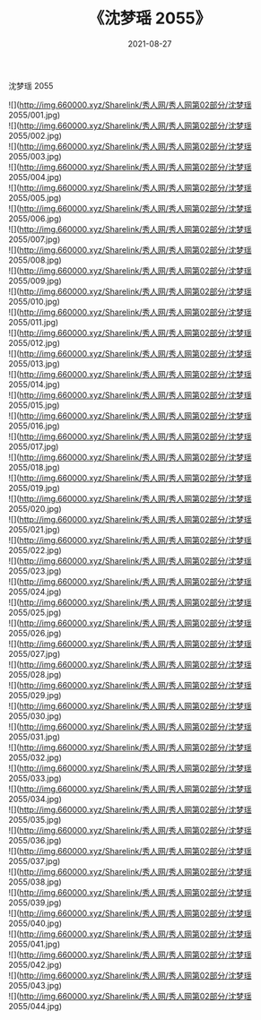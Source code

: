 ﻿---
layout: post
title:  《沈梦瑶 2055》
date:   2021-08-27
img: http://img.660000.xyz/Sharelink/秀人网/秀人网第02部分/沈梦瑶 2055/000.jpg
categories: [美女, 清纯, 唯美]
---

沈梦瑶 2055

  ![](http://img.660000.xyz/Sharelink/秀人网/秀人网第02部分/沈梦瑶 2055/001.jpg) <br> ![](http://img.660000.xyz/Sharelink/秀人网/秀人网第02部分/沈梦瑶 2055/002.jpg) <br> ![](http://img.660000.xyz/Sharelink/秀人网/秀人网第02部分/沈梦瑶 2055/003.jpg) <br> ![](http://img.660000.xyz/Sharelink/秀人网/秀人网第02部分/沈梦瑶 2055/004.jpg) <br> ![](http://img.660000.xyz/Sharelink/秀人网/秀人网第02部分/沈梦瑶 2055/005.jpg) <br> ![](http://img.660000.xyz/Sharelink/秀人网/秀人网第02部分/沈梦瑶 2055/006.jpg) <br> ![](http://img.660000.xyz/Sharelink/秀人网/秀人网第02部分/沈梦瑶 2055/007.jpg) <br> ![](http://img.660000.xyz/Sharelink/秀人网/秀人网第02部分/沈梦瑶 2055/008.jpg) <br> ![](http://img.660000.xyz/Sharelink/秀人网/秀人网第02部分/沈梦瑶 2055/009.jpg) <br> ![](http://img.660000.xyz/Sharelink/秀人网/秀人网第02部分/沈梦瑶 2055/010.jpg) <br> ![](http://img.660000.xyz/Sharelink/秀人网/秀人网第02部分/沈梦瑶 2055/011.jpg) <br> ![](http://img.660000.xyz/Sharelink/秀人网/秀人网第02部分/沈梦瑶 2055/012.jpg) <br> ![](http://img.660000.xyz/Sharelink/秀人网/秀人网第02部分/沈梦瑶 2055/013.jpg) <br> ![](http://img.660000.xyz/Sharelink/秀人网/秀人网第02部分/沈梦瑶 2055/014.jpg) <br> ![](http://img.660000.xyz/Sharelink/秀人网/秀人网第02部分/沈梦瑶 2055/015.jpg) <br> ![](http://img.660000.xyz/Sharelink/秀人网/秀人网第02部分/沈梦瑶 2055/016.jpg) <br> ![](http://img.660000.xyz/Sharelink/秀人网/秀人网第02部分/沈梦瑶 2055/017.jpg) <br> ![](http://img.660000.xyz/Sharelink/秀人网/秀人网第02部分/沈梦瑶 2055/018.jpg) <br> ![](http://img.660000.xyz/Sharelink/秀人网/秀人网第02部分/沈梦瑶 2055/019.jpg) <br> ![](http://img.660000.xyz/Sharelink/秀人网/秀人网第02部分/沈梦瑶 2055/020.jpg) <br> ![](http://img.660000.xyz/Sharelink/秀人网/秀人网第02部分/沈梦瑶 2055/021.jpg) <br> ![](http://img.660000.xyz/Sharelink/秀人网/秀人网第02部分/沈梦瑶 2055/022.jpg) <br> ![](http://img.660000.xyz/Sharelink/秀人网/秀人网第02部分/沈梦瑶 2055/023.jpg) <br> ![](http://img.660000.xyz/Sharelink/秀人网/秀人网第02部分/沈梦瑶 2055/024.jpg) <br> ![](http://img.660000.xyz/Sharelink/秀人网/秀人网第02部分/沈梦瑶 2055/025.jpg) <br> ![](http://img.660000.xyz/Sharelink/秀人网/秀人网第02部分/沈梦瑶 2055/026.jpg) <br> ![](http://img.660000.xyz/Sharelink/秀人网/秀人网第02部分/沈梦瑶 2055/027.jpg) <br> ![](http://img.660000.xyz/Sharelink/秀人网/秀人网第02部分/沈梦瑶 2055/028.jpg) <br> ![](http://img.660000.xyz/Sharelink/秀人网/秀人网第02部分/沈梦瑶 2055/029.jpg) <br> ![](http://img.660000.xyz/Sharelink/秀人网/秀人网第02部分/沈梦瑶 2055/030.jpg) <br> ![](http://img.660000.xyz/Sharelink/秀人网/秀人网第02部分/沈梦瑶 2055/031.jpg) <br> ![](http://img.660000.xyz/Sharelink/秀人网/秀人网第02部分/沈梦瑶 2055/032.jpg) <br> ![](http://img.660000.xyz/Sharelink/秀人网/秀人网第02部分/沈梦瑶 2055/033.jpg) <br> ![](http://img.660000.xyz/Sharelink/秀人网/秀人网第02部分/沈梦瑶 2055/034.jpg) <br> ![](http://img.660000.xyz/Sharelink/秀人网/秀人网第02部分/沈梦瑶 2055/035.jpg) <br> ![](http://img.660000.xyz/Sharelink/秀人网/秀人网第02部分/沈梦瑶 2055/036.jpg) <br> ![](http://img.660000.xyz/Sharelink/秀人网/秀人网第02部分/沈梦瑶 2055/037.jpg) <br> ![](http://img.660000.xyz/Sharelink/秀人网/秀人网第02部分/沈梦瑶 2055/038.jpg) <br> ![](http://img.660000.xyz/Sharelink/秀人网/秀人网第02部分/沈梦瑶 2055/039.jpg) <br> ![](http://img.660000.xyz/Sharelink/秀人网/秀人网第02部分/沈梦瑶 2055/040.jpg) <br> ![](http://img.660000.xyz/Sharelink/秀人网/秀人网第02部分/沈梦瑶 2055/041.jpg) <br> ![](http://img.660000.xyz/Sharelink/秀人网/秀人网第02部分/沈梦瑶 2055/042.jpg) <br> ![](http://img.660000.xyz/Sharelink/秀人网/秀人网第02部分/沈梦瑶 2055/043.jpg) <br> ![](http://img.660000.xyz/Sharelink/秀人网/秀人网第02部分/沈梦瑶 2055/044.jpg) <br>